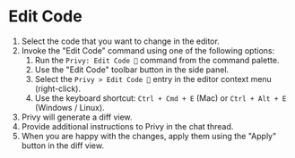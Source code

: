 # Edit Code

1. Select the code that you want to change in the editor.
2. Invoke the "Edit Code" command using one of the following options:
   1. Run the `Privy: Edit Code 💬` command from the command palette.
   1. Use the "Edit Code" toolbar button in the side panel.
   1. Select the `Privy > Edit Code 💬` entry in the editor context menu (right-click).
   1. Use the keyboard shortcut: `Ctrl + Cmd + E` (Mac) or `Ctrl + Alt + E` (Windows / Linux).
3. Privy will generate a diff view.
4. Provide additional instructions to Privy in the chat thread.
5. When you are happy with the changes, apply them using the "Apply" button in the diff view.
